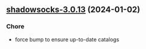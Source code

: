 

## [shadowsocks-3.0.13](https://github.com/truecharts/charts/compare/shadowsocks-3.0.12...shadowsocks-3.0.13) (2024-01-02)

### Chore



- force bump to ensure up-to-date catalogs